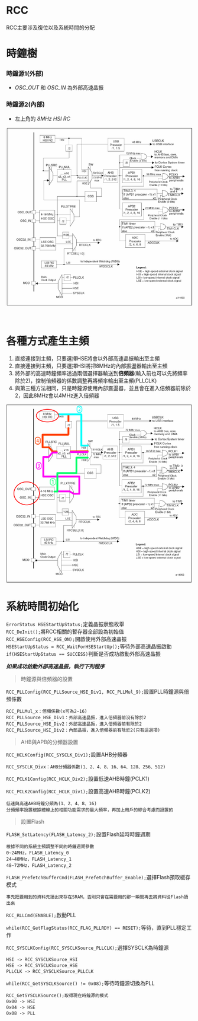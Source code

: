 # RCC

RCC主要涉及復位以及系統時間的分配



# 時鐘樹

### 時鐘源1(外部)
* *OSC_OUT* 和 *OSC_IN* 為外部高速晶振
### 時鐘源2(內部)
* 左上角的 *8MHz HSI RC*

![image](https://github.com/hamster-allen/STM32_Learn/blob/master/DAY_0121/%E6%99%82%E9%90%98%E6%A8%B9.png)

<br>

# 各種方式產生主頻

1. 直接連接到主頻，只要選擇HSE將會以外部高速晶振輸出至主頻
2. 直接連接到主頻，只要選擇HSI將把8MHz的內部振盪器輸出至主頻
3. 將外部的高速時鐘頻率透過兩個選擇器輸送到**倍頻器**(輸入前也可以先將頻率除於2)，控制倍頻器的係數調整再將頻率輸出至主頻(PLLCLK)
4. 與第三種方法相同，只是時鐘源使用內部震盪器，並且會在進入倍頻器前除於2，因此8MHz會以4MHz進入倍頻器

![image](https://github.com/hamster-allen/STM32_Learn/blob/master/DAY_0121/%E5%90%84%E8%BC%B8%E5%87%BA%E4%B8%BB%E9%A0%BB%E6%96%B9%E5%BC%8F.png)


# 系統時間初始化

`ErrorStatus HSEStartUpStatus;`定義晶振狀態枚舉<br>
`RCC_DeInit();`將RCC相關的暫存器全部設為初始值<br>
`RCC_HSEConfig(RCC_HSE_ON);`開啟使用外部高速晶振<br>
`HSEStartUpStatus = RCC_WaitForHSEStartUp();`等待外部高速晶振啟動<br>
`if(HSEStartUpStatus == SUCCESS)`判斷是否成功啟動外部高速晶振<br>

***如果成功啟動外部高速晶振，執行下列程序***<br>

> 時鐘源與倍頻器的設置
 
`RCC_PLLConfig(RCC_PLLSource_HSE_Div1, RCC_PLLMul_9);`設置PLL時鐘源與倍頻係數

    RCC_PLLMul_x：倍頻係數(x可為2~16)
    RCC_PLLSource_HSE_Div1：外部高速晶振，進入倍頻器前沒有除於2
    RCC_PLLSource_HSE_Div2：外部高速晶振，進入倍頻器前有除於2
    RCC_PLLSource_HSI_Div2：內部晶振，進入倍頻器前有除於2(只有這選項)
    
> AHB與APB的分頻器設置
  
`RCC_HCLKConfig(RCC_SYSCLK_Div1);`設置AHB分頻器

    RCC_SYSCLK_Divx：AHB分頻器係數(1、2、4、8、16、64、128、256、512)

`RCC_PCLK1Config(RCC_HCLK_Div2);`設置低速AHB時鐘(PCLK1)

`RCC_PCLK2Config(RCC_HCLK_Div1);`設置高速AHB時鐘(PCLK2)

    低速與高速AHB時鐘分頻為(1、2、4、8、16)
    分頻頻率設置根據總線上的相關功能需求的最大頻率，再加上用戶的綜合考慮而設置的

> 設置Flash

`FLASH_SetLatency(FLASH_Latency_2);`設置Flash延時時鐘週期

    根據不同的系統主頻調整不同的時鐘週期參數
    0~24MHz，FLASH_Latency_0
    24~48MHz，FLASH_Latency_1
    48~72MHz，FLASH_Latency_2

`FLASH_PrefetchBufferCmd(FLASH_PrefetchBuffer_Enable);`選擇Flash預取緩存模式

    事先把要用到的資料先讀出來存在SRAM，否則只會在需要用的那一瞬間再去將資料從Flash讀出來

`RCC_RLLCmd(ENABLE);`啟動PLL

`while(RCC_GetFlagStatus(RCC_FLAG_PLLRDY) == RESET);`等待，直到PLL穩定工作

`RCC_SYSCLKConfig(RCC_SYSCLKSource_PLLCLK);`選擇SYSCLK為時鐘源

    HSI -> RCC_SYSCLKSource_HSI
    HSE -> RCC_SYSCLKSource_HSE
    PLLCLK -> RCC_SYSCLKSource_PLLCLK

`while(RCC_GetSYSCLKSource() != 0x08);`等待時鐘源切換為PLL

    RCC_GetSYSCLKSource();取得現在時鐘源的模式
    0x00 -> HSI
    0x04 -> HSE
    0x08 -> PLL






